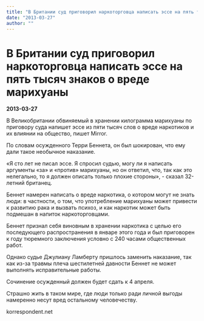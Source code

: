 ```yaml
---
title: "В Британии суд приговорил наркоторговца написать эссе на пять тысяч знаков о вреде марихуаны"
date: "2013-03-27"
author: ""
---
```


# В Британии суд приговорил наркоторговца написать эссе на пять тысяч знаков о вреде марихуаны

**2013-03-27** 

В Великобритании обвиняемый в хранении килограмма марихуаны по приговору  суда напишет эссе из пяти тысяч слов о вреде наркотиков и их влиянии на  общество, пишет Mirror.

 По словам осужденного Терри Беннета, он был шокирован, что ему дали такое необычное наказание. 

 

 «Я сто лет не писал эссе. Я спросил судью, могу ли я написать аргументы  «за» и «против» марихуаны, но он ответил, что, так как это нелегально,  то я должен описать только плохие стороны», - сказал 32-летний британец.  

 

 Беннет намерен написать о вреде наркотика, о котором могут  не знать люди: в частности, о том, что употребление марихуаны может  привести к развитию рака и вызвать психоз, и как наркотик может быть  подмешан в напиток наркоторговцами.

 

 Беннет признал себя  виновным в хранении наркотика с целью его последующего распространения в  январе этого года и был приговорен к году тюремного заключения условно с  240 часами общественных работ. 

 

 Однако судье Джулиану  Ламберту пришлось заменить наказание, так как из-за травмы плеча  шестилетней давности Беннет не может выполнять исправительные работы.

 Сочинение осужденный должен будет сдать к 4 апреля.

 

 Страшно жить в таком мире, где люди только ради личной выгоды намеренно несут вред остальному человечеству.

korrespondent.net